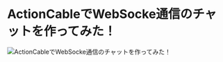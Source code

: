 # ActionCableでWebSocke通信のチャットを作ってみた！
![ActionCableでWebSocke通信のチャットを作ってみた！](https://pbs.twimg.com/media/DHbwdNLVwAEDjxr.jpg)
